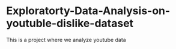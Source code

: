 # Exploratorty-Data-Analysis-on-youtuble-dislike-dataset
This is a project where we analyze youtube data
